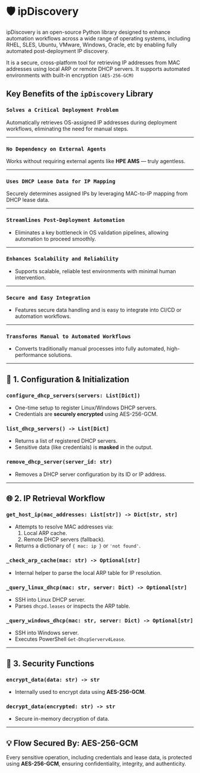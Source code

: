 # 🛡️ ipDiscovery

ipDiscovery is an open-source Python library designed to enhance automation workflows across a wide range of operating
systems, including RHEL, SLES, Ubuntu, VMware, Windows, Oracle, etc by enabling fully automated post-deployment IP
discovery.

It is a secure, cross-platform tool for retrieving IP addresses from MAC addresses using local ARP or remote
DHCP servers. It supports automated environments with built-in encryption `(AES-256-GCM)`

## Key Benefits of the `ipDiscovery` Library

### `Solves a Critical Deployment Problem`

Automatically retrieves OS-assigned IP addresses during deployment workflows, eliminating the need for manual steps.

---

### `No Dependency on External Agents`

Works without requiring external agents like **HPE AMS** — truly agentless.

---

### `Uses DHCP Lease Data for IP Mapping`

Securely determines assigned IPs by leveraging MAC-to-IP mapping from DHCP lease data.

---

### `Streamlines Post-Deployment Automation`

- Eliminates a key bottleneck in OS validation pipelines, allowing automation to proceed smoothly.

---

### `Enhances Scalability and Reliability`

- Supports scalable, reliable test environments with minimal human intervention.

---

### `Secure and Easy Integration`

- Features secure data handling and is easy to integrate into CI/CD or automation workflows.

---

### `Transforms Manual to Automated Workflows`

- Converts traditionally manual processes into fully automated, high-performance solutions.

---

## 📁 1. Configuration & Initialization

### `configure_dhcp_servers(servers: List[Dict])`

- One-time setup to register Linux/Windows DHCP servers.
- Credentials are **securely encrypted** using AES-256-GCM.

### `list_dhcp_servers() -> List[Dict]`

- Returns a list of registered DHCP servers.
- Sensitive data (like credentials) is **masked** in the output.

### `remove_dhcp_server(server_id: str)`

- Removes a DHCP server configuration by its ID or IP address.

---

## 🌐 2. IP Retrieval Workflow

### `get_host_ip(mac_addresses: List[str]) -> Dict[str, str]`

- Attempts to resolve MAC addresses via:
    1. Local ARP cache.
    2. Remote DHCP servers (fallback).
- Returns a dictionary of `{ mac: ip }` or `'not found'`.

### `_check_arp_cache(mac: str) -> Optional[str]`

- Internal helper to parse the local ARP table for IP resolution.

### `_query_linux_dhcp(mac: str, server: Dict) -> Optional[str]`

- SSH into Linux DHCP server.
- Parses `dhcpd.leases` or inspects the ARP table.

### `_query_windows_dhcp(mac: str, server: Dict) -> Optional[str]`

- SSH into Windows server.
- Executes PowerShell `Get-DhcpServerv4Lease`.

---

## 🔐 3. Security Functions

### `encrypt_data(data: str) -> str`

- Internally used to encrypt data using **AES-256-GCM**.

### `decrypt_data(encrypted: str) -> str`

- Secure in-memory decryption of data.

---

## 💡 Flow Secured By: **AES-256-GCM**

Every sensitive operation, including credentials and lease data, is protected using **AES-256-GCM**, ensuring
confidentiality, integrity, and authenticity.
